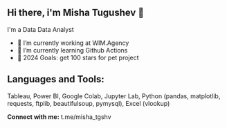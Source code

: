 ## Hi there, i'm Misha Tugushev 👋

I'm a Data Data Analyst
- 🔭 I’m currently working at WIM.Agency
- 🌱 I’m currently learning Github Actions
- 🎯 2024 Goals: get 100 stars for pet project

## Languages and Tools:
Tableau, Power BI, Google Colab, Jupyter Lab, Python (pandas, matplotlib, requests, ftplib, beautifulsoup, pymysql), Excel (vlookup)

**Connect with me:**
t.me/misha_tgshv
